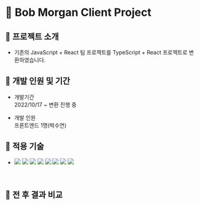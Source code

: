 # 🍊 Bob Morgan Client Project

## 🍊 프로젝트 소개

- 기존의 JavaScript + React 팀 프로젝트를 TypeScript + React 프로젝트로 변환하였습니다.
  </br>

## 🍊 개발 인원 및 기간

- 개발기간<br />2022/10/17 ~ 변환 진행 중

- 개발 인원<br /> 프론트엔드 1명(박수연)

## 🍊 적용 기술

- <img src="https://img.shields.io/badge/HTML-E34F26?style=for-the-badge&logo=HTML5&logoColor=white"> <img src="https://img.shields.io/badge/CSS-F7DF1E?style=for-the-badge&logo=CSS3&logoColor=white"> <img src="https://img.shields.io/badge/TypeScript-1572B6?style=for-the-badge&logo=TypeScript&logoColor=white"> <img src="https://img.shields.io/badge/React-61DAFB?style=for-the-badge&logo=React&logoColor=white"> <img src="https://img.shields.io/badge/React_Router-CA4245?style=for-the-badge&logo=React Router&logoColor=white"> <img src="https://img.shields.io/badge/Styled_Components-DB7093?style=for-the-badge&logo=Styled Components&logoColor=white">
  <img src="https://img.shields.io/badge/Ant Design-0170FE?style=for-the-badge&logo=Ant Design&logoColor=white">
  <img src="https://img.shields.io/badge/Axios-5A29E4?style=for-the-badge&logo=Axios&logoColor=white">

  </br>

## 🍊 전 후 결과 비교
